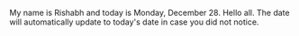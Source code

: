 My name is Rishabh and today is Monday, December 28. Hello all. The date will automatically update to today's date in case you did not notice.
